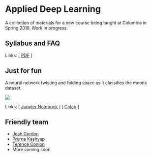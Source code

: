 # Applied Deep Learning

A collection of materials for a new course being taught at Columbia in Spring 2019. Work in progress.

## Syllabus and FAQ
Links: \[ [PDF](https://github.com/random-forests/applied-dl/blob/master/syllabus.pdf) \]

## Just for fun
A neural network twisting and folding space as it classifies the moons dataset.

<img src="https://storage.googleapis.com/applied-dl/moons.gif">

Links: \[ [Jupyter Notebook](https://github.com/random-forests/applied-dl/blob/master/examples/twist_and_fold_moons.ipynb) \] [ [Colab](https://colab.research.google.com/github/random-forests/applied-dl/blob/master/examples/twist_and_fold_moons.ipynb) \]

## Friendly team
- [Josh Gordon](https://twitter.com/random_forests)
- [Prerna Kashyap](https://github.com/prerna135)
- [Terence Conlon](https://www.linkedin.com/in/terry-conlon/)
- More coming soon
